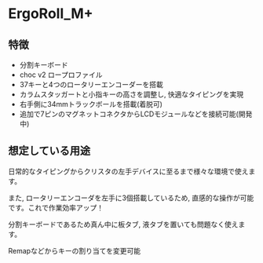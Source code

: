 # ErgoRoll_M+
## 特徴
* 分割キーボード
* choc v2 ロープロファイル
* 37キーと4つのロータリーエンコーダーを搭載
* カラムスタッガートと小指キーの高さを調整し, 快適なタイピングを実現
* 右手側に34mmトラックボールを搭載(着脱可)
* 追加で7ピンのマグネットコネクタからLCDモジュールなどを接続可能(開発中)

## 想定している用途
日常的なタイピングからクリスタの左手デバイスに至るまで様々な環境で使えます。

また, ロータリーエンコーダを左手に3個搭載しているため, 直感的な操作が可能です。これで作業効率アップ！

分割キーボードであるため真ん中に板タブ, 液タブを置いても問題なく使えます。

Remapなどからキーの割り当てを変更可能
